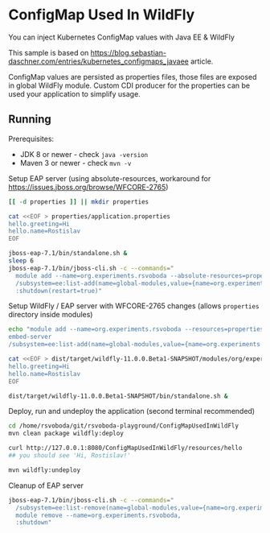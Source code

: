 ConfigMap Used In WildFly
========================
You can inject Kubernetes ConfigMap values with Java EE & WildFly

This sample is based on https://blog.sebastian-daschner.com/entries/kubernetes_configmaps_javaee article.

ConfigMap values are persisted as properties files, those files are exposed in global WildFly module.
Custom CDI producer for the properties can be used your application to simplify usage.

Running
-------------------
Prerequisites:

* JDK 8 or newer - check `java -version`
* Maven 3 or newer - check `mvn -v`


Setup EAP server (using absolute-resources, workaround for https://issues.jboss.org/browse/WFCORE-2765)
```bash
[[ -d properties ]] || mkdir properties

cat <<EOF > properties/application.properties 
hello.greeting=Hi
hello.name=Rostislav
EOF

jboss-eap-7.1/bin/standalone.sh &
sleep 6
jboss-eap-7.1/bin/jboss-cli.sh -c --commands="
  module add --name=org.experiments.rsvoboda --absolute-resources=properties, 
  /subsystem=ee:list-add(name=global-modules,value={name=org.experiments.rsvoboda}),
  :shutdown(restart=true)"
```

Setup WildFly / EAP server with WFCORE-2765 changes (allows `properties` directory inside modules)
```bash
echo "module add --name=org.experiments.rsvoboda --resources=properties --allow-nonexistent-resources
embed-server
/subsystem=ee:list-add(name=global-modules,value={name=org.experiments.rsvoboda})" | dist/target/wildfly-11.0.0.Beta1-SNAPSHOT/bin/jboss-cli.sh

cat <<EOF > dist/target/wildfly-11.0.0.Beta1-SNAPSHOT/modules/org/experiments/rsvoboda/main/properties/application.properties 
hello.greeting=Hi
hello.name=Rostislav
EOF

dist/target/wildfly-11.0.0.Beta1-SNAPSHOT/bin/standalone.sh &
```

Deploy, run and undeploy the application (second terminal recommended)
```bash
cd /home/rsvoboda/git/rsvoboda-playground/ConfigMapUsedInWildFly 
mvn clean package wildfly:deploy

curl http://127.0.0.1:8080/ConfigMapUsedInWildFly/resources/hello
## you should see 'Hi, Rostislav!'

mvn wildfly:undeploy

```

Cleanup of EAP server
```bash
jboss-eap-7.1/bin/jboss-cli.sh -c --commands="
  /subsystem=ee:list-remove(name=global-modules,value={name=org.experiments.rsvoboda}),
  module remove --name=org.experiments.rsvoboda,
  :shutdown"
```
